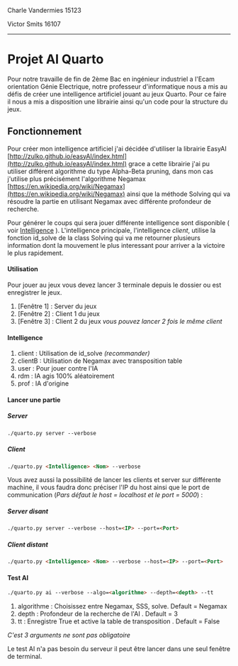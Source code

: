 Charle Vandermies 15123

Victor Smits 16107
___
# Projet AI Quarto

Pour notre travaille de fin de 2ème Bac en ingénieur industriel a l'Ecam orientation Génie Electrique, notre professeur d'informatique nous a mis au défis de créer une intelligence artificiel jouant au jeux Quarto.
Pour ce faire il nous a mis a disposition une librairie ainsi qu'un code pour la structure du jeux.

## Fonctionnement 

Pour créer mon intelligence artificiel j'ai décidée d'utiliser la librairie EasyAI [http://zulko.github.io/easyAI/index.html](http://zulko.github.io/easyAI/index.html) grace a cette librairie j'ai pu utiliser différent algorithme du type Alpha-Beta pruning, dans mon cas j'utilise plus précisément l'algorithme Negamax [https://en.wikipedia.org/wiki/Negamax](https://en.wikipedia.org/wiki/Negamax) ainsi que la méthode Solving qui va résoudre la partie en utilisant Negamax avec différente profondeur de recherche.

Pour générer le coups qui sera jouer différente intelligence sont disponible ( voir [Intelligence](#intelligence) ). 
L'intelligence principale, l'intelligence *client*, utilise la fonction id_solve de la class Solving qui va me retourner plusieurs information dont la mouvement le plus interessant pour arriver a la victoire le plus rapidement.

#### Utilisation

Pour jouer au jeux vous devez lancer 3 terminale depuis le dossier ou est enregistrer le jeux.
 1. [Fenêtre 1] : Server du jeux
 2. [Fenêtre 2] : Client 1 du jeux
 3. [Fenêtre 3] : Client 2 du jeux
*vous pouvez lancer 2 fois le même client*

#### Intelligence
 1. client : Utilisation de id_solve *(recommander)*
 2. clientB : Utilisation de Negamax avec transposition table
 3. user : Pour jouer contre l'IA
 4. rdm : IA agis 100% aléatoirement
 5. prof : IA d'origine

#### Lancer une partie 
##### Server
``` html
./quarto.py server --verbose
```
##### Client
```html
./quarto.py <Intelligence> <Nom> --verbose
``` 
Vous avez aussi la possibilité de lancer les clients et server sur différente machine, il vous faudra donc préciser l'IP du host ainsi que le port de communication (*Pars défaut le host = localhost et le port = 5000*) :
    
##### Server disant
```html
./quarto.py server --verbose --host=<IP> --port=<Port>
```
##### Client distant

```html
./quarto.py <Intelligence> <Nom> --verbose --host=<IP> --port=<Port>
```    
#### Test AI
```html
./quarto.py ai --verbose --algo=<algorithme> --depth=<depth> --tt
```
 1. algorithme : Choisissez entre Negamax, SSS, solve. Default = Negamax
 2. depth : Profondeur de la recherche de l'AI . Default = 3
 3. tt : Enregistre True et active la table de transposition . Default = False

*C'est 3 arguments ne sont pas obligatoire*

Le test AI n'a pas besoin du serveur il peut être lancer dans une seul fenêtre de terminal.

<!--stackedit_data:
eyJoaXN0b3J5IjpbNTIxMjMyNTU3LDMxMDk2MTIwOSwtMTgzMT
kzMzE0NSw5MTYyODQ2NDcsLTUwNDczOTE2NSw4MTMxOTQwODks
LTE4ODIxMjYyNzcsLTE4ODIxMjYyNzcsLTE4ODIxMjYyNzcsLT
EyOTI4OTQwODMsMTE5MzI5MzA0MSwxODg2ODAzOTQ5LC00NTE5
MjUwMTEsLTE0NjA0NzI0MjEsLTE0NjA0NzI0MjEsOTIyNjQ3Nj
csLTE0NTYzOTMyMzEsMTE2ODU4MDg4OCwtMjA2NzYxOTI4Niwy
MDI2NDc5MzkxXX0=
-->